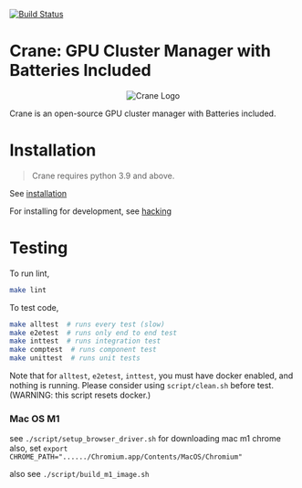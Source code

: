<!-- markdownlint-disable MD033 -->

[![Build Status](https://travis-ci.com/snuspl/crane.svg?token=q2afY56xJcDx5qxq3otD&branch=master)](https://travis-ci.com/snuspl/crane)

# Crane: GPU Cluster Manager with Batteries Included

<p align="center">
  <img src="../docs/pages/assets/image/title-light.svg" alt="Crane Logo">
</p>

Crane is an open-source GPU cluster manager with Batteries included.

# Installation

> Crane requires python 3.9 and above.

See [installation](docs/INSTALL.md)

For installing for development, see [hacking](docs/HACKING.md)

# Testing

To run lint,

```Bash
make lint
```

To test code,

```Bash
make alltest  # runs every test (slow)
make e2etest  # runs only end to end test
make inttest  # runs integration test
make comptest  # runs component test
make unittest  # runs unit tests
```

Note that for `alltest`, `e2etest`, `inttest`, you must have docker enabled, and nothing is running.
Please consider using `script/clean.sh` before test. (WARNING: this script resets docker.)

### Mac OS M1

see `./script/setup_browser_driver.sh` for downloading mac m1 chrome
also, set `export CHROME_PATH="....../Chromium.app/Contents/MacOS/Chromium"`

also see `./script/build_m1_image.sh`
